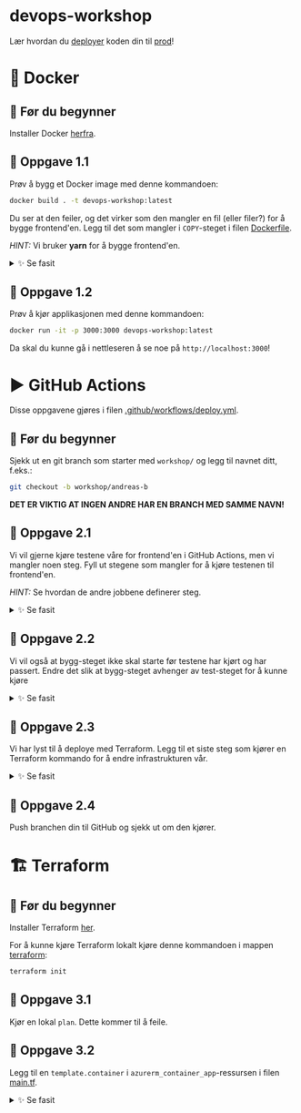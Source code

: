 # devops-workshop

Lær hvordan du [deployer](https://teknisk-ordbok.fly.dev/ordbok/Deploy) koden din til [prod](https://teknisk-ordbok.fly.dev/ordbok/Produksjon)!

# 🐳 Docker

## 📖 Før du begynner

Installer Docker [herfra](https://docs.docker.com/engine/install).

## 🔨 Oppgave 1.1

Prøv å bygg et Docker image med denne kommandoen:

```bash
docker build . -t devops-workshop:latest
```

Du ser at den feiler, og det virker som den mangler en fil (eller filer?) for å bygge frontend'en.
Legg til det som mangler i `COPY`-steget i filen [Dockerfile](frontend/Dockerfile).

*HINT:* Vi bruker **yarn** for å bygge frontend'en.

<details>
  <summary>✨ Se fasit</summary>

```dockerfile
FROM alpine:latest

WORKDIR /app

RUN apk update && \
    apk add yarn

# Legg til `yarn.lock`:
COPY package.json index.html yarn.lock ./

RUN yarn install

ENTRYPOINT ["yarn", "serve"]
```

</details>

## 🔨 Oppgave 1.2

Prøv å kjør applikasjonen med denne kommandoen:

```bash
docker run -it -p 3000:3000 devops-workshop:latest
```

Da skal du kunne gå i nettleseren å se noe på `http://localhost:3000`!


# ▶️ GitHub Actions

Disse oppgavene gjøres i filen [.github/workflows/deploy.yml](.github/workflows/deploy.yml).

## 📖 Før du begynner

Sjekk ut en git branch som starter med `workshop/` og legg til navnet ditt, f.eks.:

```bash
git checkout -b workshop/andreas-b
```

**DET ER VIKTIG AT INGEN ANDRE HAR EN BRANCH MED SAMME NAVN!**

## 🔨 Oppgave 2.1

Vi vil gjerne kjøre testene våre for frontend'en i GitHub Actions,
men vi mangler noen steg. Fyll ut stegene som mangler for å kjøre testenen til frontend'en.

*HINT:* Se hvordan de andre jobbene definerer steg.

<details>
  <summary>✨ Se fasit</summary>

```yaml
run_tests:
  name: 'Run frontend tests'
  runs-on: ubuntu-latest
  defaults:
    run:
      working-directory: './frontend'
  steps:
    - name: Checkout repository
      uses: actions/checkout@v4

    - name: Install dependencies
      run: yarn install

    - name: Run tests
      run: yarn test
```

</details>

## 🔨 Oppgave 2.2

Vi vil også at bygg-steget ikke skal starte før testene har kjørt og har passert.
Endre det slik at bygg-steget avhenger av test-steget for å kunne kjøre
<details>
  <summary>✨ Se fasit</summary>

```yaml
build:
  name: 'Build Docker image and push to registry'
  depends-on: [set_name, run_tests]
  runs-on: ubuntu-latest
  steps:
    - name: Checkout repository
      uses: actions/checkout@v4

    - name: Set up Docker Buildx
      uses: docker/setup-buildx-action@v3

    - name: Build and push image to registry
      uses: docker/build-push-action@v5
      with:
        push: 'true'
        tags: '${{ env.MY_NAME }}-latest'
        file: './frontend/Dockerfile'
```

</details>

## 🔨 Oppgave 2.3

Vi har lyst til å deploye med Terraform.
Legg til et siste steg som kjører en Terraform kommando for å endre infrastrukturen vår.

<details>
  <summary>✨ Se fasit</summary>

```yaml
deploy:
  name: 'Deploy using Terraform'
  runs-on: ubuntu-latest
  depends-on: [build]
  env:
    TF_VAR_revision_suffix: ${{ github.sha }}
    TF_VAR_my_name: ${{ env.MY_NAME }}
    ARM_CLIENT_ID: ${{ vars.ARM_CLIENT_ID }}
    ARM_CLIENT_SECRET: ${{ secrets.ARM_CLIENT_SECRET }}
    ARM_SUBSCRIPTION_ID: ${{ vars.ARM_SUBSCRIPTION_ID }}
    ARM_SUBSCRIPTION_ID: ${{ vars.ARM_SUBSCRIPTION_ID }}
  defaults:
    run:
      working-directory: './terraform'
  steps:
    - name: Checkout repository
      uses: actions/checkout@v4

    - name: Setup Terraform
      uses: hashicorp/setup-terraform@v3

    - name: Init Terraform
      run: terraform init

    - name: Set Terraform workspace
      run: teraform workspace new $MY_NAME || terraform workspace select $MY_NAME

    - name: Run Terraform apply
      run: terraform apply -auto-approve
```

</details>

## 🔨 Oppgave 2.4

Push branchen din til GitHub og sjekk ut om den kjører.


# 🏗️ Terraform

## 📖 Før du begynner

Installer Terraform [her](https://developer.hashicorp.com/terraform/install).

For å kunne kjøre Terraform lokalt kjøre denne kommandoen i mappen [terraform](terraform):

```bash
terraform init
```

## 🔨 Oppgave 3.1

Kjør en lokal `plan`. Dette kommer til å feile.

## 🔨 Oppgave 3.2

Legg til en `template.container` i `azurerm_container_app`-ressursen i filen [main.tf](terraform/main.tf).

<details>
  <summary>✨ Se fasit</summary>

```hcl
resource "azurerm_container_app" "devops" {
  name                         = "${var.my_name}-app"
  container_app_environment_id = azurerm_container_app_environment.backend_env.id
  resource_group_name          = azurerm_resource_group.devops
  revision_mode                = "Single"

  template {
    container {
      name   = "devops-workshop"
      image  = "ghcr.io/computas/devops-workshop/${var.my_name}:latest"
      cpu    = "0.25"
      memory = "0.5Gi"
    }

    min_replicas    = 1
    max_replicas    = 1
    revision_suffix = substr(var.revision_suffix, 0, 10)
  }

  ingress {
    target_port      = "3000"
    external_enabled = true

    traffic_weight {
      percentage      = 100
      latest_revision = true
    }
  }
}
```

</details>
